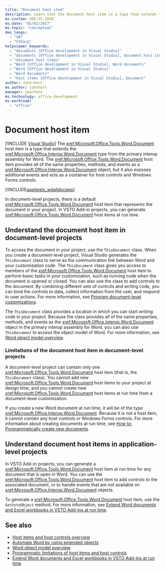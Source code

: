 ```yaml
---
title: "Document host item"
description: Learn that the Document host item is a type that extends the Document type from the primary interop assembly for Word.
ms.custom: SEO-VS-2020
ms.date: "02/02/2017"
ms.topic: "conceptual"
dev_langs:
  - "VB"
  - "CSharp"
helpviewer_keywords:
  - "documents [Office development in Visual Studio]"
  - "documents [Office development in Visual Studio], document host items"
  - "document host items"
  - "Word [Office development in Visual Studio], Word documents"
  - "Word [Office development in Visual Studio]"
  - "Word documents"
  - "host items [Office development in Visual Studio], Document"
author: John-Hart
ms.author: johnhart
manager: jmartens
ms.technology: office-development
ms.workload:
  - "office"
---
```

# Document host item

 [!INCLUDE [Visual Studio](~/includes/applies-to-version/vs-windows-only.md)]
  The <xref:Microsoft.Office.Tools.Word.Document> host item is a type that extends the <xref:Microsoft.Office.Interop.Word.Document> type from the primary interop assembly for Word. The <xref:Microsoft.Office.Tools.Word.Document> host item provides all of the same properties, methods, and events as a <xref:Microsoft.Office.Interop.Word.Document> object, but it also exposes additional events and acts as a container for host controls and Windows Forms controls.

 [!INCLUDE[appliesto_wdalldocapp](../vsto/includes/appliesto-wdalldocapp-md.md)]

 In document-level projects, there is a default <xref:Microsoft.Office.Tools.Word.Document> host item that represents the document in your project. In VSTO Add-in projects, you can generate <xref:Microsoft.Office.Tools.Word.Document> host items at run time.

## Understand the document host item in document-level projects
 To access the document in your project, use the `ThisDocument` class. When you create a document-level project, Visual Studio generates the `ThisDocument` class to serve as the communication link between Word and your customization code. The `ThisDocument` class gives you access to members of the <xref:Microsoft.Office.Tools.Word.Document> host item to perform basic tasks in your customization, such as running code when the document is opened or closed. You can also use the class to add controls to the document. By combining different sets of controls and writing code, you can bind the controls to data, collect information from the user, and respond to user actions. For more information, see [Program document-level customizations](../vsto/programming-document-level-customizations.md).

 The `ThisDocument` class provides a location in which you can start writing code in your project. Because the class provides all of the same properties, methods, and events as the <xref:Microsoft.Office.Interop.Word.Document> object in the primary interop assembly for Word, you can also use `ThisDocument` to access the object model of Word. For more information, see [Word object model overview](../vsto/word-object-model-overview.md).

### Limitations of the document host item in document-level projects
 A document-level project can contain only one <xref:Microsoft.Office.Tools.Word.Document> host item (that is, the `ThisDocument` class). You cannot add new <xref:Microsoft.Office.Tools.Word.Document> host items to your project at design time, and you cannot create new <xref:Microsoft.Office.Tools.Word.Document> host items at run time from a document-level customization.

 If you create a new Word document at run time, it will be of the type <xref:Microsoft.Office.Interop.Word.Document>. Because it is not a host item, it cannot contain any host controls or Windows Forms controls. For more information about creating documents at run time, see [How to: Programmatically create new documents](../vsto/how-to-programmatically-create-new-documents.md).

## Understand document host items in application-level projects
 In VSTO Add-in projects, you can generate a <xref:Microsoft.Office.Tools.Word.Document> host item at run time for any document that is open in Word. You can use the <xref:Microsoft.Office.Tools.Word.Document> host item to add controls to the associated document, or to handle events that are not available on <xref:Microsoft.Office.Interop.Word.Document> objects.

 To generate a <xref:Microsoft.Office.Tools.Word.Document> host item, use the `GetVstoObject` method. For more information, see [Extend Word documents and Excel workbooks in VSTO Add-ins at run time](../vsto/extending-word-documents-and-excel-workbooks-in-vsto-add-ins-at-run-time.md).

## See also
- [Host items and host controls overview](../vsto/host-items-and-host-controls-overview.md)
- [Automate Word by using extended objects](../vsto/automating-word-by-using-extended-objects.md)
- [Word object model overview](../vsto/word-object-model-overview.md)
- [Programmatic limitations of host items and host controls](../vsto/programmatic-limitations-of-host-items-and-host-controls.md)
- [Extend Word documents and Excel workbooks in VSTO Add-ins at run time](../vsto/extending-word-documents-and-excel-workbooks-in-vsto-add-ins-at-run-time.md)
